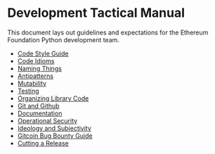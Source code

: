 # Development Tactical Manual

This document lays out guidelines and expectations for the Ethereum Foundation
Python development team.


* [Code Style Guide](./style-guide.md)
* [Code Idioms](./idioms.md)
* [Naming Things](./naming-things.md)
* [Antipatterns](./antipatterns.md)
* [Mutability](./mutability.md)
* [Testing](./testing.md)
* [Organizing Library Code](./organizing-code.md)
* [Git and Github](./git-and-github.md)
* [Documentation](./documentation.md)
* [Operational Security](./opsec.md)
* [Ideology and Subjectivity](./ideology-and-subjectivity.md)
* [Gitcoin Bug Bounty Guide](./bug-bounty-program.md)
* [Cutting a Release](./cutting-a-release.md)

